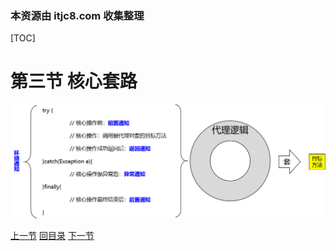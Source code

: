 ### 本资源由 itjc8.com 收集整理
[TOC]

# 第三节 核心套路



![images](images/img019.png)



[上一节](verse02.html) [回目录](index.html) [下一节](verse04.html)